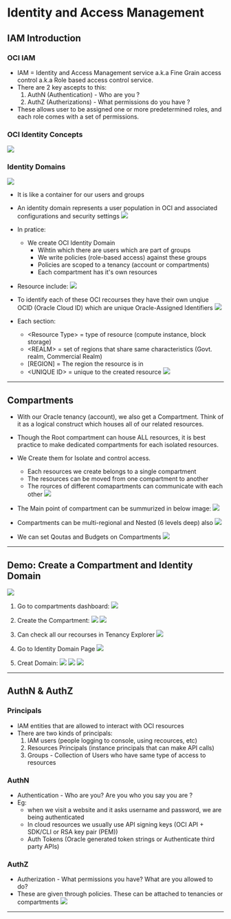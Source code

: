 # Identity and Access Management

## IAM Introduction

### OCI IAM
- IAM = Identity and Access Management service a.k.a Fine Grain access control a.k.a Role based access control service.
- There are 2 key ascepts to this:
    1. AuthN (Authentication) - Who are you ?
    2. AuthZ (Autherizations) - What permissions do you have ?
- These allows user to be assigned one or more predetermined roles, and each role comes with a set of permissions.

### OCI Identity Concepts
![](../assets/ociIAMconcepts.jpeg)

### Identity Domains
![](../assets/identitydomains.jpeg)
- It is like a container for our users and groups
- An identity domain represents a user population in OCI and associated configurations and security settings
![](../assets/identiitydomaindiagrame.png)
- In pratice:
    - We create OCI Identity Domain
        - Wihtin which there are users which are part of groups
        - We write policies (role-based access) against these groups
        - Policies are scoped to a tenancy (account or compartments)
        - Each compartment has it's own resources
- Resource include:
![](../assets/resources.png)

- To identify each of these OCI recourses they have their own unqiue OCID (Oracle Cloud ID) which are unique Oracle-Assigned Identifiers
![](../assets/ocid.png)
- Each section:
    - \<Resource Type\> = type of resource (compute instance, block storage)
    - \<REALM\> = set of regions that share same characteristics (Govt. realm, Commercial Realm)
    - \[REGION\] = The region the resource is in
    - \<UNIQUE ID\> = unique to the created resource
![](../assets/egocids.png)

---

## Compartments

- With our Oracle tenancy (account), we also get a Compartment. Think of it as a logical construct which houses all of our related resources.
- Though the Root compartment can house ALL resources, it is best practice to make dedicated compartments for each isolated resources.

- We Create them for Isolate and control access.
    - Each resources we create belongs to a single compartment
    - The resources can be moved from one compartment to another
    - The rources of different comapartments can communicate with each other
![](../assets/compartments.png)

- The Main point of compartment can be summurized in below image:
![](../assets/egcompartmentAccess.png)

- Compartments can be multi-regional and Nested (6 levels deep) also
![](../assets/multiregionCompartment.png)

- We can set Qoutas and Budgets on Compartments
![](../assets/qoutas&budgets.png)

---

## Demo: Create a Compartment and Identity Domain
![](../assets/compartment&IdentityDomain.jpeg)

1. Go to compartments dashboard:
![](../assets/go2compartments.png)

2. Create the Compartment:
![](../assets/createCompartment.png)
![](../assets/compartmentMade.png)

3. Can check all our recourses in Tenancy Explorer
![](../assets/tenancyExplorer.png)

4. Go to Identity Domain Page
![](../assets/go2domains.png)

5. Creat Domain:
![](../assets/createDomainBtn.png)
![](../assets/fillDetails.png)
![](../assets/clickCreateDomain.png)

---

## AuthN & AuthZ

### Principals

- IAM entities that are allowed to interact with OCI resources
- There are two kinds of principals:
    1. IAM users (people logging to console, using recources, etc)
    2. Resources Principals (instance principals that can make API calls)
    3. Groups - Collection of Users who have same type of access to resources

### AuthN
- Authentication - Who are you? Are you who you say you are ?
- Eg:
    - when we visit a website and it asks username and password, we are being authenticated
    - In cloud resources we usually use API signing keys (OCI API + SDK/CLI or RSA key pair (PEM))
    - Auth Tokens (Oracle generated token strings or Authenticate third party APIs)

### AuthZ
- Autherization - What permissions you have? What are you allowed to do?
- These are given through policies. These can be attached to tenancies or compartments
![](../assets/AuthZpoliciesSyntax.png)

---
